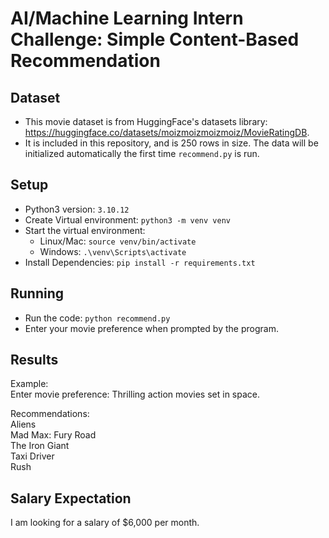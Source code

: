 # AI/Machine Learning Intern Challenge: Simple Content-Based Recommendation
## Dataset
- This movie dataset is from HuggingFace's datasets library:  
https://huggingface.co/datasets/moizmoizmoizmoiz/MovieRatingDB.
- It is included in this repository, and is 250 rows in size. The data will be initialized automatically the first time `recommend.py` is run.

## Setup
- Python3 version: `3.10.12`
- Create Virtual environment: `python3 -m venv venv`
- Start the virtual environment: 
   - Linux/Mac: `source venv/bin/activate`
   - Windows: `.\venv\Scripts\activate`
- Install Dependencies: `pip install -r requirements.txt`

## Running
- Run the code: `python recommend.py`
- Enter your movie preference when prompted by the program.

## Results
Example:  
Enter movie preference: Thrilling action movies set in space.  
  
Recommendations:  
Aliens  
Mad Max: Fury Road  
The Iron Giant  
Taxi Driver  
Rush

## Salary Expectation
I am looking for a salary of $6,000 per month.